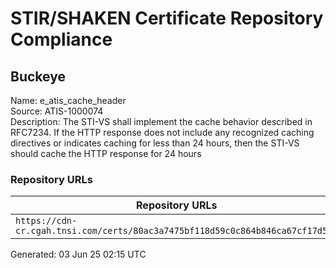 # STIR/SHAKEN Certificate Repository Compliance

## Buckeye 

Name: e_atis_cache_header\
Source: ATIS-1000074\
Description: The STI-VS shall implement the cache behavior described in RFC7234. If the HTTP response does not include any recognized caching directives or indicates caching for less than 24 hours, then the STI-VS should cache the HTTP response for 24 hours
### Repository URLs

| Repository URLs | Not After |  Problems | Link |
|-----------------|-----------|-----------|------|
| `https://cdn-cr.cgah.tnsi.com/certs/80ac3a7475bf118d59c0c864b846ca67cf17d5e9` | 16&#160;Jan&#160;27&#160;17:28&#160;UTC | true | [view](../../REPOS/d4739a9b2c0942540308b6293b520cbb47776afe/README.md) |


Generated: 03 Jun 25 02:15 UTC